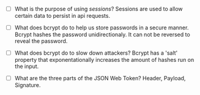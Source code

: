 - [ ] What is the purpose of using _sessions_?
    Sessions are used to allow certain data to persist in api requests. 

- [ ] What does bcrypt do to help us store passwords in a secure manner.
    Bcrypt hashes the password unidirectionaly. It can not be reversed to reveal the password.

- [ ] What does bcrypt do to slow down attackers?
    Bcrypt has a 'salt' property that exponentationally increases the amount of hashes run on the input.

- [ ] What are the three parts of the JSON Web Token?
    Header, Payload, Signature.